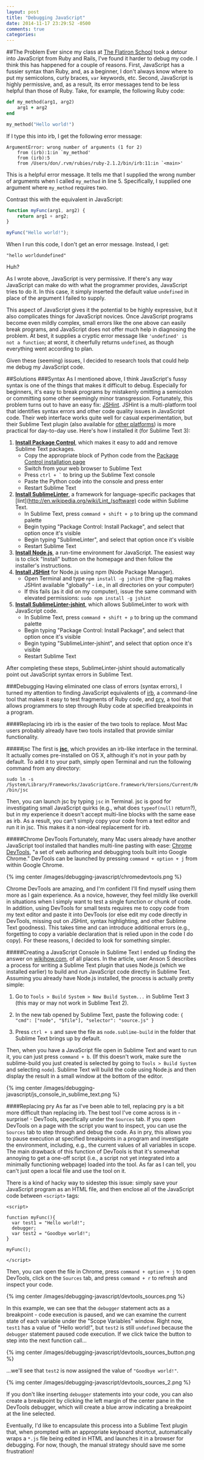 ```yaml
---
layout: post
title: "Debugging JavaScript"
date: 2014-11-17 23:29:52 -0500
comments: true
categories: 
---
```

##The Problem
Ever since my class at [The Flatiron School](http://flatironschool.com/) took a detour into JavaScript from Ruby and Rails, I've found it harder to debug my code. I think this has happened for a couple of reasons. First, JavaScript has a fussier syntax than Ruby, and, as a beginner, I don't always know where to put my semicolons, curly braces, `var` keywords, etc. Second, JavaScript is highly permissive, and, as a result, its error messages tend to be less helpful than those of Ruby. Take, for example, the following Ruby code:

```ruby
def my_method(arg1, arg2)
	arg1 + arg2
end

my_method("Hello world!")
```

If I type this into irb, I get the following error message:
```
ArgumentError: wrong number of arguments (1 for 2)
	from (irb):1:in `my_method'
	from (irb):5
	from /Users/don/.rvm/rubies/ruby-2.1.2/bin/irb:11:in `<main>'
```
This is a helpful error message. It tells me that I supplied the wrong number of arguments when I called `my_method` in line 5. Specifically, I supplied one argument where `my_method` requires two.

Contrast this with the equivalent in JavaScript:
```JavaScript
function myFunc(arg1, arg2) {
	return arg1 + arg2;
}

myFunc("Hello world!");
```
When I run this code, I don't get an error message. Instead, I get:
```
"hello worldundefined"
```
Huh?

As I wrote above, JavaScript is very permissive. If there's any way JavaScript can make do with what the programmer provides, JavaScript tries to do it. In this case, it simply inserted the default value `undefined` in place of the argument I failed to supply.

This aspect of JavaScript gives it the potential to be highly expressive, but it also complicates things for JavaScript novices. Once JavaScript programs become even mildly complex, small errors like the one above can easily break programs, and JavaScript does not offer much help in diagnosing the problem. At best, it supplies a cryptic error message like `'undefined' is not a function`; at worst, it cheerfully returns `undefined`, as though everything went according to plan.

Given these (seeming) issues, I decided to research tools that could help me debug my JavaScript code.

##Solutions
###Syntax
As I mentioned above, I think JavaScript's fussy syntax is one of the things that makes it difficult to debug. Especially for beginners, it's easy to break programs by mistakenly omitting a semicolon or committing some other seemingly minor transgression. Fortunately, this problem turns out to have an easy fix: [JSHint](http://jshint.com/). JSHint is a multi-platform tool that identifies syntax errors and other code quality issues in JavaScript code. Their web interface works quite well for casual experimentation, but their Sublime Text plugin (also available for [other platforms](http://www.jshint.com/install/)) is more practical for day-to-day use. Here's how I installed it (for Sublime Text 3):

1. **[Install Package Control](https://sublime.wbond.net/installation)**, which makes it easy to add and remove Sublime Text packages.
    - Copy the appropriate block of Python code from the [Package Control installation page](https://sublime.wbond.net/installation)
    - Switch from your web browser to Sublime Text
    - Press <code>ctrl + `</code> to bring up the Sublime Text console
    - Paste the Python code into the console and press enter
    - Restart Sublime Text
2. **[Install SublimeLinter](http://sublimelinter.readthedocs.org/en/latest/installation.html)**, a framework for language-specific packages that [lint](http://en.wikipedia.org/wiki/Lint_(software) code within Sublime Text.
    - In Sublime Text, press `command + shift + p` to bring up the command palette
    - Begin typing "Package Control: Install Package", and select that option once it's visible
    - Begin typing "SublimeLinter", and select that option once it's visible
    - Restart Sublime Text
3. **[Install Node.js](http://nodejs.org/)**, a run-time environment for JavaScript. The easiest way is to click "Install" button on the homepage and then follow the installer's instructions.
4. **[Install JSHint](http://jshint.com/)** for Node.js using npm (Node Package Manager).
    - Open Terminal and type `npm install -g jshint` (the -g flag makes JSHint available "globally" - i.e., in all directories on your computer)
    - If this fails (as it did on my computer), issue the same command with elevated permissions: `sudo npm install -g jshint`
5. **[Install SublimeLinter-jshint](https://github.com/SublimeLinter/SublimeLinter-jshint)**, which allows SublimeLinter to work with JavaScript code.
    - In Sublime Text, press `command + shift + p` to bring up the command palette
    - Begin typing "Package Control: Install Package", and select that option once it's visible
    - Begin typing "SublimeLinter-jshint", and select that option once it's visible
    - Restart Sublime Text

After completing these steps, SublimeLinter-jshint should automatically point out JavaScript syntax errors in Sublime Text.

###Debugging
Having eliminated one class of errors (syntax errors), I turned my attention to finding JavaScript equivalents of [irb](http://en.wikipedia.org/wiki/Interactive_Ruby_Shell), a command-line tool that makes it easy to test fragments of Ruby code, and [pry](https://github.com/pry/pry/wiki), a tool that allows programmers to step through Ruby code at specified breakpoints in a program.

####Replacing irb
irb is the easier of the two tools to replace. Most Mac users probably already have two tools installed that provide similar functionality.

#####jsc
The first is **[jsc](https://trac.webkit.org/wiki/JSC)**, which provides an irb-like interface in the terminal. It actually comes pre-installed on OS X, although it's not in your path by default. To add it to your path, simply open Terminal and run the following command from any directory:
```
sudo ln -s /System/Library/Frameworks/JavaScriptCore.framework/Versions/Current/Resources/jsc /bin/jsc
```
Then, you can launch jsc by typing `jsc` in Terminal. jsc is good for investigating small JavaScript quirks (e.g., what does `typeof(null)` return?), but in my experience it doesn't accept multi-line blocks with the same ease as irb. As a result, you can't simply copy your code from a text editor and run it in jsc. This makes it a non-ideal replacement for irb.

#####Chrome DevTools
Fortunately, many Mac users already have another JavaScript tool installed that handles multi-line pasting with ease: [Chrome DevTools](https://developer.chrome.com/devtools), "a set of web authoring and debugging tools built into Google Chrome." DevTools can be launched by pressing `command + option + j` from within Google Chrome.

{% img center /images/debugging-javascript/chromedevtools.png %}

Chrome DevTools are amazing, and I'm confident I'll find myself using them more as I gain experience. As a novice, however, they feel mildly like overkill in situations when I simply want to test a single function or chunk of code. In addition, using DevTools for small tests requires me to copy code from my text editor and paste it into DevTools (or else edit my code directly in DevTools, missing out on JSHint, syntax highlighting, and other Sublime Text goodness). This takes time and can introduce additional errors (e.g., forgetting to copy a variable declaration that is relied upon in the code I do copy). For these reasons, I decided to look for something simpler.

#####Creating a JavaScript Console in Sublime Text
I ended up finding the answer on [wikihow.com](http://www.wikihow.com/Create-a-Javascript-Console-in-Sublime-Text), of all places. In the article, user Anson S describes a process for writing a Sublime Text plugin that uses Node.js (which we installed earlier) to build and run JavaScript code directly in Sublime Text. Assuming you already have Node.js installed, the process is actually pretty simple:

1. Go to `Tools > Build System > New Build System...` in Sublime Text 3 (this may or may not work in Sublime Text 2).

2. In the new tab opened by Sublime Text, paste the following code:
        ```
        {
        "cmd": ["node", "$file"],
        "selector": "source.js"
        }
        ```

3. Press `ctrl + s` and save the file as `node.sublime-build` in the folder that Sublime Text brings up by default.

Then, when you have a JavaScript file open in Sublime Text and want to run it, you can just press `command + b`. (If this doesn't work, make sure the sublime-build you just created is selected by going to `Tools > Build System` and selecting `node`). Sublime Text will build the code using Node.js and then display the result in a small window at the bottom of the editor.

{% img center /images/debugging-javascript/js_console_in_sublime_text.png %}

####Replacing pry
As far as I've been able to tell, replacing pry is a bit more difficult than replacing irb. The best tool I've come across is in - surprise! - DevTools, specifically under the `Sources` tab. If you open DevTools on a page with the script you want to inspect, you can use the `Sources` tab to step through and debug the code. As in pry, this allows you to pause execution at specified breakpoints in a program and investigate the environment, including, e.g., the current values of all variables in scope. The main drawback of this function of DevTools is that it's somewhat annoying to get a one-off script (i.e., a script not yet integrated into a minimally functioning webpage) loaded into the tool. As far as I can tell, you can't just open a local file and use the tool on it.

There is a kind of hacky way to sidestep this issue: simply save your JavaScript program as an HTML file, and then enclose all of the JavaScript code between `<script>` tags:

```
<script>

function myFunc(){
  var test1 = "Hello world!";
  debugger;
  var test2 = "Goodbye world!";
}

myFunc();

</script>
```
Then, you can open the file in Chrome, press `command + option + j` to open DevTools, click on the `Sources` tab, and press `command + r` to refresh and inspect your code.

{% img center /images/debugging-javascript/devtools_sources.png %}

In this example, we can see that the `debugger` statement acts as a breakpoint - code execution is paused, and we can examine the current state of each variable under the "Scope Variables" window. Right now, `test1` has a value of "Hello world!", but `test2` is still `undefined` because the `debugger` statement paused code execution. If we click twice the button to step into the next function call...

{% img center /images/debugging-javascript/devtools_sources_button.png %}

...we'll see that `test2` is now assigned the value of `"Goodbye world!"`.

{% img center /images/debugging-javascript/devtools_sources_2.png %}

If you don't like inserting `debugger` statements into your code, you can also create a breakpoint by clicking the left margin of the center pane in the DevTools debugger, which will create a blue arrow indicating a breakpoint at the line selected.

Eventually, I'd like to encapsulate this process into a Sublime Text plugin that, when prompted with an appropriate keyboard shortcut, automatically wraps a `*.js` file being edited in HTML and launches it in a browser for debugging. For now, though, the manual strategy should save me some frustration!